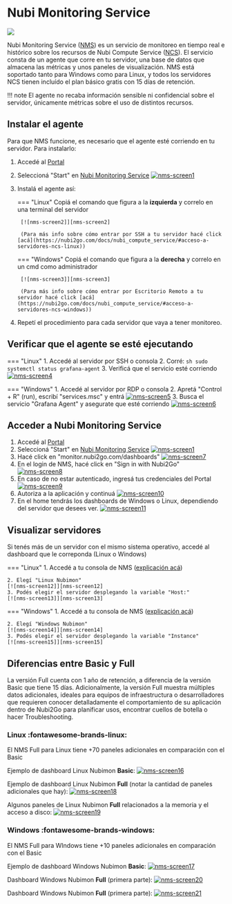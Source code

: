 # Nubi Monitoring Service
![](https://www.nubi2go.com/static/25ca25d9144991474734558c02f8453b/4ecad/bar-graphics.webp)

  [nms-screen1]: assets/nms-screen1.png
  [nms-screen2]: assets/nms-screen2.png
  [nms-screen3]: assets/nms-screen3.png
  [nms-screen4]: assets/nms-screen4.png
  [nms-screen5]: assets/nms-screen5.png
  [nms-screen6]: assets/nms-screen6.png
  [nms-screen7]: assets/nms-screen7.png
  [nms-screen8]: assets/nms-screen8.png
  [nms-screen9]: assets/nms-screen9.png
  [nms-screen10]: assets/nms-screen10.png
  [nms-screen11]: assets/nms-screen11.png
  [nms-screen12]: assets/nms-screen12.png
  [nms-screen13]: assets/nms-screen13.png
  [nms-screen14]: assets/nms-screen14.png
  [nms-screen15]: assets/nms-screen15.png
  [nms-screen16]: assets/nms-screen16.png
  [nms-screen17]: assets/nms-screen17.png
  [nms-screen18]: assets/nms-screen18.png
  [nms-screen19]: assets/nms-screen19.png
  [nms-screen20]: assets/nms-screen20.png
  [nms-screen21]: assets/nms-screen21.png
  

Nubi Monitoring Service ([NMS](https://www.nubi2go.com/services/nubi_monitoring_service)) es un servicio de monitoreo en tiempo real e histórico sobre los recursos de Nubi Compute Service ([NCS](https://nubi2go.com/docs/nubi_compute_service/)). 
El servicio consta de un agente que corre en tu servidor, una base de datos que almacena las métricas y unos paneles de visualización. 
NMS está soportado tanto para Windows como para Linux, y todos los servidores NCS tienen incluído el plan básico gratis con 15 días de retención.

!!! note
	El agente no recaba información sensible ni confidencial sobre el servidor, únicamente métricas sobre el uso de distintos recursos. 

## Instalar el agente
Para que NMS funcione, es necesario que el agente esté corriendo en tu servidor. Para instalarlo:

1. Accedé al [Portal](https://portal.nubi2go.com)

2. Seleccioná "Start" en [Nubi Monitoring Service](https://portal.nubi2go.com/nubi-monitoring-service.php)
[![nms-screen1]][nms-screen1]


3. Instalá el agente así:

	=== "Linux"
		Copiá el comando que figura a la **izquierda** y correlo en una terminal del servidor 
		
		[![nms-screen2]][nms-screen2]

		(Para más info sobre cómo entrar por SSH a tu servidor hacé click [acá](https://nubi2go.com/docs/nubi_compute_service/#acceso-a-servidores-ncs-linux))
	
	=== "Windows"
		Copiá el comando que figura a la **derecha** y correlo en un cmd como administrador 
		
		[![nms-screen3]][nms-screen3]

		(Para más info sobre cómo entrar por Escritorio Remoto a tu servidor hacé click [acá](https://nubi2go.com/docs/nubi_compute_service/#acceso-a-servidores-ncs-windows))


4. Repetí el procedimiento para cada servidor que vaya a tener monitoreo. 

## Verificar que el agente se esté ejecutando
=== "Linux"
	1. Accedé al servidor por SSH o consola
	2. Corré:
	``` sh
	sudo systemctl status grafana-agent
	```
	3. Verificá que el servicio esté corriendo
	[![nms-screen4]][nms-screen4]

=== "Windows"
	1. Accedé al servidor por RDP o consola
	2. Apretá "Control + R" (run), escribí "services.msc" y entrá
	[![nms-screen5]][nms-screen5]
	3. Busca el servicio "Grafana Agent" y asegurate que esté corriendo
	[![nms-screen6]][nms-screen6]


## Acceder a Nubi Monitoring Service
1. Accedé al [Portal](https://portal.nubi2go.com)
2. Seleccioná "Start" en [Nubi Monitoring Service](https://portal.nubi2go.com/nubi-monitoring-service.php)
[![nms-screen1]][nms-screen1]
3. Hacé click en "monitor.nubi2go.com/dashboards" 
[![nms-screen7]][nms-screen7]
4. En el login de NMS, hacé click en "Sign in with Nubi2Go"
[![nms-screen8]][nms-screen8]
5. En caso de no estar autenticado, ingresá tus credenciales del Portal
[![nms-screen9]][nms-screen9]
6. Autoriza a la aplicación y continuá
[![nms-screen10]][nms-screen10]
7. En el home tendrás los dashboards de Windows o Linux, dependiendo del servidor que desees ver. 
[![nms-screen11]][nms-screen11]

## Visualizar servidores

Si tenés más de un servidor con el mismo sistema operativo, accedé al dashboard que le correponda (Linux o Windows) 

=== "Linux"
	1. Accedé a tu consola de NMS ([explicación acá](#acceder-a-nubi-monitoring-service))
	
	2. Elegí "Linux Nubimon"	
	[![nms-screen12]][nms-screen12]
	3. Podés elegir el servidor desplegando la variable "Host:" 
	[![nms-screen13]][nms-screen13]
=== "Windows"
	1. Accedé a tu consola de NMS ([explicación acá](#acceder-a-nubi-monitoring-service))
	
	2. Elegí "Windows Nubimon"
	[![nms-screen14]][nms-screen14]
	3. Podés elegir el servidor desplegando la variable "Instance"
	[![nms-screen15]][nms-screen15]
	
## Diferencias entre Basic y Full

La versión Full cuenta con 1 año de retención, a diferencia de la versión Basic que tiene 15 días. Adicionalmente, la versión Full muestra múltiples datos adicionales, ideales para equipos de infraestructura o desarrolladores que requieren conocer detalladamente el comportamiento de su aplicación dentro de Nubi2Go para planificar usos, encontrar cuellos de botella o hacer Troubleshooting.

### Linux :fontawesome-brands-linux:

El NMS Full para Linux tiene +70 paneles adicionales en comparación con el Basic

Ejemplo de dashboard Linux Nubimon **Basic**:
[![nms-screen16]][nms-screen16]

Ejemplo de dashboard Linux Nubimon **Full** (notar la cantidad de paneles adicionales que hay):
[![nms-screen18]][nms-screen18]

Algunos paneles de Linux Nubimon **Full** relacionados a la memoria y el acceso a disco:
[![nms-screen19]][nms-screen19]

### Windows :fontawesome-brands-windows:

El NMS Full para WIndows tiene +10 paneles adicionales en comparación con el Basic

Ejemplo de dashboard Windows Nubimon **Basic**: 
[![nms-screen17]][nms-screen17]

Dashboard Windows Nubimon **Full** (primera parte):
[![nms-screen20]][nms-screen20]

Dashboard Windows Nubimon **Full** (primera parte):
[![nms-screen21]][nms-screen21]

